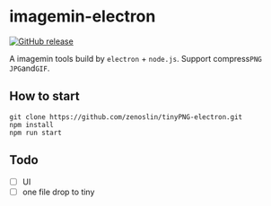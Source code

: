 # imagemin-electron

[![GitHub release](https://img.shields.io/badge/release-v0.0.1-blue.svg)](https://github.com/zenoslin/imagemin-electron/releases)

A imagemin tools build by `electron` + `node.js`.
Support compress`PNG` `JPG`and`GIF`.

## How to start

``` -shell
git clone https://github.com/zenoslin/tinyPNG-electron.git
npm install
npm run start
```

## Todo

- [ ] UI
- [ ] one file drop to tiny